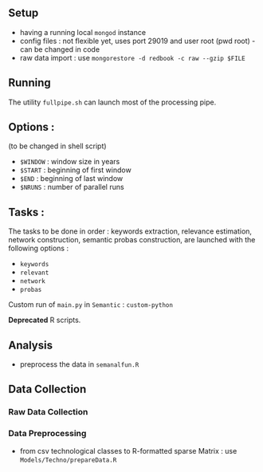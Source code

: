 
## Setup

 - having a running local `mongod` instance
 - config files : not flexible yet, uses port 29019 and user root (pwd root) - can be changed in code
 - raw data import : use `mongorestore -d redbook -c raw --gzip $FILE`

## Running

The utility `fullpipe.sh` can launch most of the processing pipe.

## Options :
  (to be changed in shell script)
  - `$WINDOW` : window size in years
  - `$START` : beginning of first window
  - `$END` : beginning of last window
  - `$NRUNS` : number of parallel runs

## Tasks :

The tasks to be done in order : keywords extraction, relevance estimation, network construction, semantic probas construction, are launched with the following options :

 - `keywords`
 - `relevant`
 - `network`
 - `probas`

Custom run of `main.py` in `Semantic` : `custom-python`

**Deprecated** R scripts.


## Analysis

 - preprocess the data in `semanalfun.R`
 


## Data Collection

### Raw Data Collection

### Data Preprocessing

 - from csv technological classes to R-formatted sparse Matrix : use `Models/Techno/prepareData.R`
